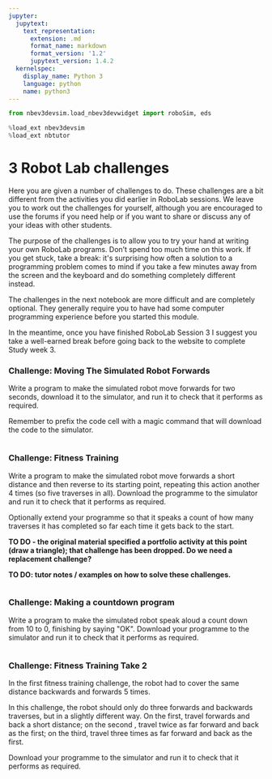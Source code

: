 ```yaml
---
jupyter:
  jupytext:
    text_representation:
      extension: .md
      format_name: markdown
      format_version: '1.2'
      jupytext_version: 1.4.2
  kernelspec:
    display_name: Python 3
    language: python
    name: python3
---
```


```python
from nbev3devsim.load_nbev3devwidget import roboSim, eds

%load_ext nbev3devsim
%load_ext nbtutor
```

# 3 Robot Lab challenges


Here you are given a number of challenges to do. These challenges are a bit different from the activities you did earlier in RoboLab sessions. We leave you to work out the challenges for yourself, although you are encouraged to use the forums if you need help or if you want to share or discuss any of your ideas with other students.

The purpose of the challenges is to allow you to try your hand at writing your own RoboLab programs. Don’t spend too much time on this work. If you get stuck, take a break: it's surprising how often a solution to a programming problem comes to mind if you take a few minutes away from the screen and the keyboard and do something completely different instead.

The challenges in the next notebook are more difficult and are completely optional. They generally require you to have had some computer programming experience before you started this module.

In the meantime, once you have finished RoboLab Session 3 I suggest you take a well-earned break before going back to the website to complete Study week 3.


### Challenge: Moving The Simulated Robot Forwards

Write a program to make the simulated robot move forwards for two seconds, download it to the simulator, and run it to check that it performs as required.

Remember to prefix the code cell with a magic command that will download the code to the simulator.

```python

```

### Challenge: Fitness Training

Write a program to make the simulated robot move forwards a short distance and then reverse to its starting point, repeating this action another 4 times (so five traverses in all). Download the programme to the simulator and run it to check that it performs as required.

Optionally extend your programme so that it speaks a count of how many traverses it has completed so far each time it gets back to the start.
    
__TO DO - the original material specified a portfolio activity at this point (draw a triangle); that challenge has been dropped. Do we need a replacement challenge?__
    
__TO DO: tutor notes / examples on how to solve these challenges.__



```python

```

### Challenge: Making a countdown program

Write a program to make the simulated robot speak aloud a count down from 10 to 0, finishing by saying "OK". Download your programme to the simulator and run it to check that it performs as required.

```python

```

### Challenge: Fitness Training Take 2

In the first fitness training challenge, the robot had to cover the same distance backwards and forwards 5 times.

In this challenge, the robot should only do three forwards and backwards traverses, but in a slightly different way. On the first, travel forwards and back a short distance; on the second , travel twice as far forward and back as the first; on the third, travel three times as far forward and back as the first.

Download your programme to the simulator and run it to check that it performs as required.

```python

```
